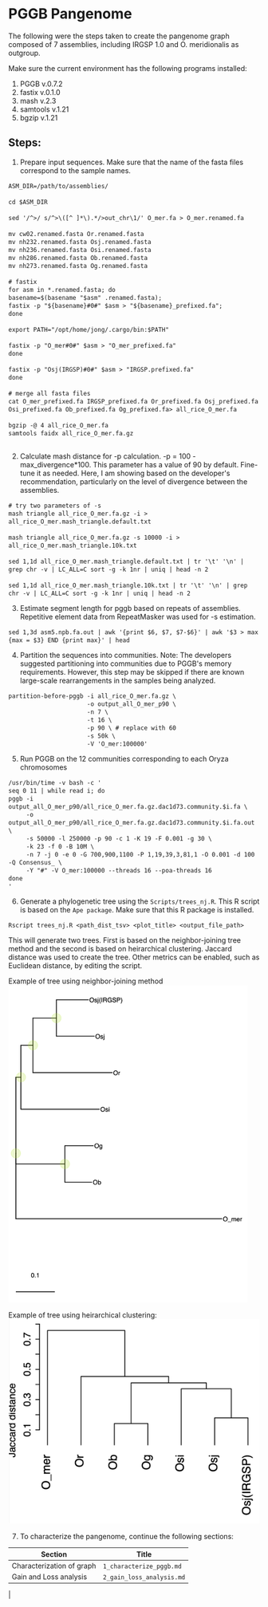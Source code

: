 # PGGB Pangenome

The following were the steps taken to create the pangenome graph composed of 7 assemblies, including IRGSP 1.0 and O. meridionalis as outgroup.

Make sure the current environment has the following programs installed:
1. PGGB v.0.7.2
2. fastix v.0.1.0
3. mash v.2.3
4. samtools v.1.21
5. bgzip v.1.21

## Steps:

1. Prepare input sequences. Make sure that the name of the fasta files correspond to the sample names.
```
ASM_DIR=/path/to/assemblies/

cd $ASM_DIR

sed '/^>/ s/^>\([^ ]*\).*/>out_chr\1/' O_mer.fa > O_mer.renamed.fa

mv cw02.renamed.fasta Or.renamed.fasta
mv nh232.renamed.fasta Osj.renamed.fasta
mv nh236.renamed.fasta Osi.renamed.fasta
mv nh286.renamed.fasta Ob.renamed.fasta
mv nh273.renamed.fasta Og.renamed.fasta

# fastix
for asm in *.renamed.fasta; do
basename=$(basename "$asm" .renamed.fasta);
fastix -p "${basename}#0#" $asm > "${basename}_prefixed.fa"; 
done 

export PATH="/opt/home/jong/.cargo/bin:$PATH"

fastix -p "O_mer#0#" $asm > "O_mer_prefixed.fa" 
done

fastix -p "Osj(IRGSP)#0#" $asm > "IRGSP.prefixed.fa" 
done

# merge all fasta files
cat O_mer_prefixed.fa IRGSP_prefixed.fa Or_prefixed.fa Osj_prefixed.fa Osi_prefixed.fa Ob_prefixed.fa Og_prefixed.fa> all_rice_O_mer.fa

bgzip -@ 4 all_rice_O_mer.fa
samtools faidx all_rice_O_mer.fa.gz


```

2. Calculate mash distance for -p calculation. -p = 100 - max_divergence*100. This parameter has a value of 90 by default. Fine-tune it as needed. Here, I am showing based on the developer's recommendation, particularly on the level of divergence between the assemblies.
```
# try two parameters of -s
mash triangle all_rice_O_mer.fa.gz -i > all_rice_O_mer.mash_triangle.default.txt

mash triangle all_rice_O_mer.fa.gz -s 10000 -i > all_rice_O_mer.mash_triangle.10k.txt

sed 1,1d all_rice_O_mer.mash_triangle.default.txt | tr '\t' '\n' | grep chr -v | LC_ALL=C sort -g -k 1nr | uniq | head -n 2

sed 1,1d all_rice_O_mer.mash_triangle.10k.txt | tr '\t' '\n' | grep chr -v | LC_ALL=C sort -g -k 1nr | uniq | head -n 2
```
3. Estimate segment length for pggb based on repeats of assemblies. Repetitive element data from RepeatMasker was used for -s estimation.
```
sed 1,3d asm5.npb.fa.out | awk '{print $6, $7, $7-$6}' | awk '$3 > max {max = $3} END {print max}' | head
```

4. Partition the sequences into communities. Note: The developers suggested partitioning into communities due to PGGB's memory requirements. However, this step may be skipped if there are known large-scale rearrangements in the samples being analyzed.
```
partition-before-pggb -i all_rice_O_mer.fa.gz \
                      -o output_all_O_mer_p90 \
                      -n 7 \
                      -t 16 \
                      -p 90 \ # replace with 60
                      -s 50k \
                      -V 'O_mer:100000'
```
5. Run PGGB on the 12 communities corresponding to each Oryza chromosomes
```
/usr/bin/time -v bash -c '
seq 0 11 | while read i; do
pggb -i output_all_O_mer_p90/all_rice_O_mer.fa.gz.dac1d73.community.$i.fa \
     -o output_all_O_mer_p90/all_rice_O_mer.fa.gz.dac1d73.community.$i.fa.out \
     -s 50000 -l 250000 -p 90 -c 1 -K 19 -F 0.001 -g 30 \
     -k 23 -f 0 -B 10M \
     -n 7 -j 0 -e 0 -G 700,900,1100 -P 1,19,39,3,81,1 -O 0.001 -d 100 -Q Consensus_ \
     -Y "#" -V O_mer:100000 --threads 16 --poa-threads 16
done
'
```

6. Generate a phylogenetic tree using the `Scripts/trees_nj.R`. This R script is based on the `Ape package`. Make sure that this R package is installed.
```
Rscript trees_nj.R <path_dist_tsv> <plot_title> <output_file_path>
```
This will generate two trees. First is based on the neighbor-joining tree method and the second is based on heirarchical clustering. Jaccard distance was used to create the tree. Other metrics can be enabled, such as Euclidean distance, by editing the script.

Example of tree using neighbor-joining method
![alt text](nj_tree_7asms.png)

Example of tree using heirarchical clustering:
![alt text](heirarchical_clustering_7asms.png)

7. To characterize the pangenome, continue the following sections:

| Section | Title |
| ------- | ------|
| Characterization of graph | `1_characterize_pggb.md`|
| Gain and Loss analysis | `2_gain_loss_analysis.md`|
|

